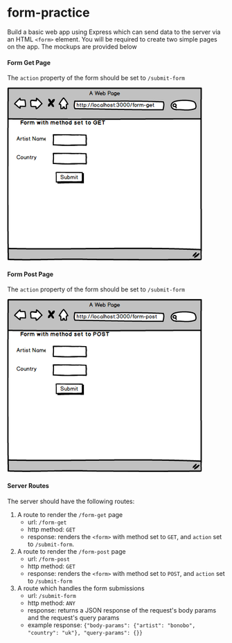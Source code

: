 # form-practice

Build a basic web app using Express which can send data to the server via an HTML `<form>` element. You will be required to create two simple pages on the app. The mockups are provided below

#### Form Get Page

The `action` property of the form should be set to `/submit-form`

![form-get](./form-get.png)

#### Form Post Page

The `action` property of the form should be set to `/submit-form`

![form-post](./form-post.png)


#### Server Routes

The server should have the following routes:
1. A route to render the `/form-get` page
    - url: `/form-get`
    - http method: `GET`
    - response: renders the `<form>` with method set to `GET`, and `action` set to `/submit-form`.
1. A route to render the `/form-post` page
    - url: `/form-post`
    - http method: `GET`
    - response: renders the `<form>` with method set to `POST`,  and `action` set to `/submit-form`
1. A route which handles the form submissions
    - url: `/submit-form`
    - http method: `ANY`
    - response: returns a JSON response of the request's body params and the request's query params
    - example response: `{"body-params": {"artist": "bonobo", "country": "uk"}, "query-params": {}}`
